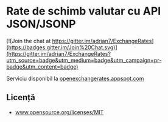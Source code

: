 Rate de schimb valutar cu API JSON/JSONP
=============================

[![Join the chat at https://gitter.im/adrian7/ExchangeRates](https://badges.gitter.im/Join%20Chat.svg)](https://gitter.im/adrian7/ExchangeRates?utm_source=badge&utm_medium=badge&utm_campaign=pr-badge&utm_content=badge)

Serviciu disponibil la [openexchangerates.appspot.com](http://openexchangerates.appspot.com/ "openexchangerates.appspot.com")


Licență
-------
+ www.opensource.org/licenses/MIT